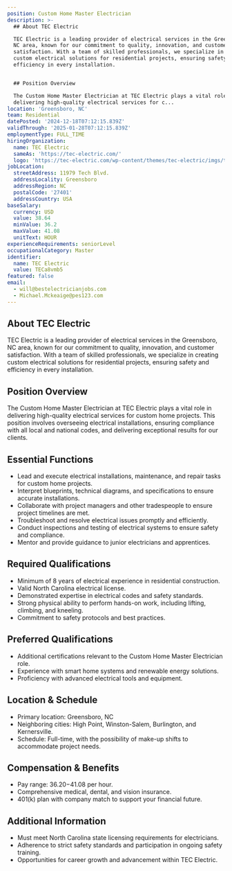 ```yaml
---
position: Custom Home Master Electrician
description: >-
  ## About TEC Electric

  TEC Electric is a leading provider of electrical services in the Greensboro,
  NC area, known for our commitment to quality, innovation, and customer
  satisfaction. With a team of skilled professionals, we specialize in creating
  custom electrical solutions for residential projects, ensuring safety and
  efficiency in every installation.


  ## Position Overview

  The Custom Home Master Electrician at TEC Electric plays a vital role in
  delivering high-quality electrical services for c...
location: 'Greensboro, NC'
team: Residential
datePosted: '2024-12-18T07:12:15.839Z'
validThrough: '2025-01-28T07:12:15.839Z'
employmentType: FULL_TIME
hiringOrganization:
  name: TEC Electric
  sameAs: 'https://tec-electric.com/'
  logo: 'https://tec-electric.com/wp-content/themes/tec-electric/imgs/tec-logo.png'
jobLocation:
  streetAddress: 11979 Tech Blvd.
  addressLocality: Greensboro
  addressRegion: NC
  postalCode: '27401'
  addressCountry: USA
baseSalary:
  currency: USD
  value: 38.64
  minValue: 36.2
  maxValue: 41.08
  unitText: HOUR
experienceRequirements: seniorLevel
occupationalCategory: Master
identifier:
  name: TEC Electric
  value: TECa8vmb5
featured: false
email:
  - will@bestelectricianjobs.com
  - Michael.Mckeaige@pes123.com
---
```




## About TEC Electric
TEC Electric is a leading provider of electrical services in the Greensboro, NC area, known for our commitment to quality, innovation, and customer satisfaction. With a team of skilled professionals, we specialize in creating custom electrical solutions for residential projects, ensuring safety and efficiency in every installation.

## Position Overview
The Custom Home Master Electrician at TEC Electric plays a vital role in delivering high-quality electrical services for custom home projects. This position involves overseeing electrical installations, ensuring compliance with all local and national codes, and delivering exceptional results for our clients.

## Essential Functions
- Lead and execute electrical installations, maintenance, and repair tasks for custom home projects.
- Interpret blueprints, technical diagrams, and specifications to ensure accurate installations.
- Collaborate with project managers and other tradespeople to ensure project timelines are met.
- Troubleshoot and resolve electrical issues promptly and efficiently.
- Conduct inspections and testing of electrical systems to ensure safety and compliance.
- Mentor and provide guidance to junior electricians and apprentices.

## Required Qualifications
- Minimum of 8 years of electrical experience in residential construction.
- Valid North Carolina electrical license.
- Demonstrated expertise in electrical codes and safety standards.
- Strong physical ability to perform hands-on work, including lifting, climbing, and kneeling.
- Commitment to safety protocols and best practices.

## Preferred Qualifications
- Additional certifications relevant to the Custom Home Master Electrician role.
- Experience with smart home systems and renewable energy solutions.
- Proficiency with advanced electrical tools and equipment.

## Location & Schedule
- Primary location: Greensboro, NC
- Neighboring cities: High Point, Winston-Salem, Burlington, and Kernersville.
- Schedule: Full-time, with the possibility of make-up shifts to accommodate project needs.

## Compensation & Benefits
- Pay range: $36.20-$41.08 per hour.
- Comprehensive medical, dental, and vision insurance.
- 401(k) plan with company match to support your financial future.

## Additional Information
- Must meet North Carolina state licensing requirements for electricians.
- Adherence to strict safety standards and participation in ongoing safety training.
- Opportunities for career growth and advancement within TEC Electric.
